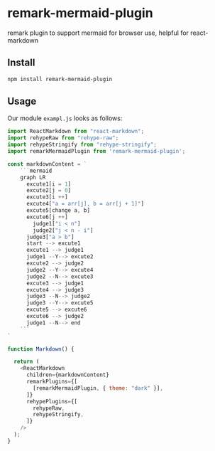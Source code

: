 # remark-mermaid-plugin

remark plugin to support mermaid for browser use, helpful for react-markdown

## Install

```sh
npm install remark-mermaid-plugin
```


## Usage

Our module `exampl.js` looks as follows:
```js
import ReactMarkdown from "react-markdown";
import rehypeRaw from "rehype-raw";
import rehypeStringify from "rehype-stringify";
import remarkMermaidPlugin from 'remark-mermaid-plugin';

const markdownContent = `
    ```mermaid
    graph LR
      excute1[i = 1]
      excute2[j = 0]
      excute3[i ++]
      excute4["a = arr[j], b = arr[j + 1]"]
      excute5[change a, b]
      excute6[j ++]
        judge1["i < n"]
        judge2["j < n - i"]
      judge3["a > b"]
      start --> excute1
      excute1 --> judge1
      judge1 --Y--> excute2
      excute2 --> judge2
      judge2 --Y--> excute4
      judge2 --N--> excute3
      excute3 --> judge1
      excute4 --> judge3
      judge3 --N--> judge2
      judge3 --Y--> excute5
      excute5 --> excute6
      excute6 --> judge2
      judge1 --N--> end
    ```
`

function Markdown() {

  return (
    <ReactMarkdown
      children={markdownContent}
      remarkPlugins={[
        [remarkMermaidPlugin, { theme: "dark" }],
      ]}
      rehypePlugins={[
        rehypeRaw,
        rehypeStringify,
      ]}
    />
  );
}
```